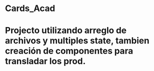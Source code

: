 # Cards_Acad
# Projecto utilizando arreglo de archivos y multiples state, tambien creación de componentes para transladar los prod.
